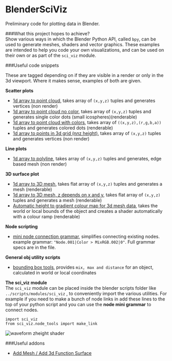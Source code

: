BlenderSciViz
=============

Preliminary code for plotting data in Blender.

###What this project hopes to achieve?  
Show various ways in which the Blender Python API, called `bpy`, can be used to generate meshes, shaders and vector graphics. 
These examples are intended to help you code your own visualizations, and can be used on their own or as part of the `sci_viz` module.

###Useful code snippets

These are tagged depending on if they are visible in a render or only in the 3d viewport. Where it makes sense, examples of both are given.

**Scatter plots**  

- [1d array to point cloud](https://github.com/zeffii/BlenderSciViz/blob/master/point_cloud_verts_only.py), takes array of `(x,y,z)` tuples and generates vertices (non render)
- [1d array to point cloud no color](https://github.com/zeffii/BlenderSciViz/blob/master/point_cloud_icospheres_only.py), takes array of `(x,y,z)` tuples and generates single color dots (small icospheres)(renderable)
- [1d array to point cloud with colors](https://github.com/zeffii/BlenderSciViz/blob/master/point_cloud_icospheres_colors.py), takes array of `((x,y,z),(r,g,b,a))` tuples and generates colored dots (renderable)
- [1d array to points in 3d grid (n*n*z height)](https://github.com/zeffii/BlenderSciViz/blob/master/point_cloud_3d_grid_from_1d_array.py), takes array of `(x,y,z)` tuples and generates vertices (non render)

**Line plots**
- [1d array to polyline](https://github.com/zeffii/BlenderSciViz/blob/master/intro_script.py), takes array of `(x,y,z)` tuples and generates, edge based mesh (non render)

**3D surface plot**  

- [1d array to 3D mesh](https://github.com/zeffii/BlenderSciViz/blob/master/points_with_surface_from_n_by_n_grid_of_zheights.py), takes flat array of `(x,y,z)` tuples and generates a mesh (renderable)
- [1d array to 3D mesh, z depends on x and y](https://github.com/zeffii/BlenderSciViz/blob/master/point_surface_z_depends_on_xy_location.py), takes flat array of `(x,y,z)` tuples and generates a mesh (renderable)
- [Automatic height to gradient colour map for 3d mesh data](https://github.com/zeffii/BlenderSciViz/blob/master/materials_color_from_z_domain.py), takes the world or local bounds of the object and creates a shader automatically with a colour ramp (renderable)

**Node scripting**
- [mini node connection grammar](https://github.com/zeffii/BlenderSciViz/blob/master/node_connection_grammar.py), simplifies connecting existing nodes. example grammar: `"Node.001|Color > MixRGB.002|0"`. Full grammar specs are in the file.

**General obj utility scripts**
- [bounding box tools](https://github.com/zeffii/BlenderSciViz/blob/master/obj_tools_bounding_box.py), provides `mix, max and distance` for an object, calculated in world or local coordinates

**The sci_viz module**  
The `sci_viz` module can be placed inside the blender scripts folder like `../scripts/modules/sci_viz` , to conveniently import the various utilities. 
For example if you need to make a bunch of node links in add these lines to the top of your python script and you can use the **node mini grammar** to connect nodes.

    import sci_viz 
    from sci_viz.node_tools import make_link
    




![waveform zheight shader][1]



###Useful addons

- [Add Mesh / Add 3d Function Surface](http://wiki.blender.org/index.php/Extensions:2.6/Py/Scripts/Add_Mesh/Add_3d_Function_Surface)

  [1]: http://i.imgur.com/l8ZWAkp.png


